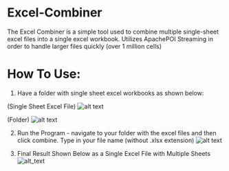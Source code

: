 # Excel-Combiner
The Excel Combiner is a simple tool used to combine multiple single-sheet excel files into a single excel workbook. Utilizes ApachePOI Streaming in order to handle larger files quickly (over 1 million cells)

# How To Use:
1. Have a folder with single sheet excel workbooks as shown below:

(Single Sheet Excel File)
![alt text](https://i.imgur.com/v2ztfeS.png)

(Folder)
![alt text](https://i.imgur.com/VBylq1g.png)

2. Run the Program - navigate to your folder with the excel files and then click combine. Type in your file name (without .xlsx extension)
![alt text](https://imgur.com/6DuuEFS)

3. Final Result Shown Below as a Single Excel File with Multiple Sheets
![alt_text](https://i.imgur.com/v2ztfeS.png)
